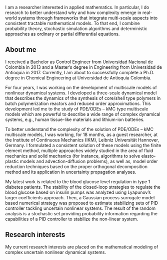 I am a researcher interested in applied mathematics. In particular, I do research to better understand why and how complexity emerge in real-world systems through frameworks that integrate multi-scale aspects into consistent tractable mathematical models. To that end, I combine probability theory, stochastic simulation algorithms and deterministic approaches as ordinary or partial differential equations.

## About me

I received a Bachelor as Control Engineer from Universidad Nacional de Colombia in 2013 and a Master’s degree in Engineering from Universidad de Antioquia in 2017. Currently, I am about to successfully complete a Ph.D. degree in Chemical Engineering at Universidad de Antioquia Colombia. 


For four years, I was working on the development of multiscale models of nonlinear dynamical systems. I developed a three-scale dynamical model that describes the dynamics of the synthesis of core/shell type polymers in batch polymerization reactors and reduced order approximations. This development led me to the study of PDE/ODEs – kMC type multiscale models which are powerful to describe a wide range of complex dynamical systems, e.g., human tissue-like materials and lithium-ion batteries.


To better understand the complexity of the solution of PDE/ODEs – kMC multiscale models, I was working, for 18 months, as a guest researcher, at the Institute of Continuous Mechanics (IKM), Leibniz Universität Hannover, Germany. I formulated a consistent solution of these models using the finite element method, multiple approaches widely studied in the area of fluid mechanics and solid mechanics (for instance, algorithms to solve elasto-plastic models and advection-diffusion problems), as well as, model order reduction techniques based on the proper orthogonal decomposition method and its application in uncertainty propagation analyses.


My latest work is related to the blood glucose level regulation in type 1 diabetes patients. The stability of the closed-loop strategies to regulate the blood glucose based on insulin pumps was analyzed using Lyapunov’s larger coefficients approach. Then, a Gaussian process surrogate model based numerical strategy was proposed to estimate stabilizing sets of PID controller tackling uncertain nonlinear systems. The result of the random analysis is a stochastic set providing probability information regarding the capabilities of a PID controller to stabilize the non-linear system.



## Research interests

My current research interests are placed on the mathematical modeling of complex uncertain nonlinear dynamical systems.


